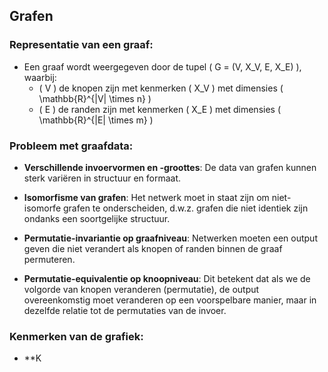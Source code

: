 ## Grafen

### Representatie van een graaf:

- Een graaf wordt weergegeven door de tupel \( G = (V, X_V, E, X_E) \), waarbij:
  - \( V \) de knopen zijn met kenmerken \( X_V \) met dimensies \( \mathbb{R}^{|V| \times n} \)
  - \( E \) de randen zijn met kenmerken \( X_E \) met dimensies \( \mathbb{R}^{|E| \times m} \)

### Probleem met graafdata:

- **Verschillende invoervormen en -groottes**: De data van grafen kunnen sterk variëren in structuur en formaat.
  
- **Isomorfisme van grafen**: Het netwerk moet in staat zijn om niet-isomorfe grafen te onderscheiden, d.w.z. grafen die niet identiek zijn ondanks een soortgelijke structuur.

- **Permutatie-invariantie op graafniveau**: Netwerken moeten een output geven die niet verandert als knopen of randen binnen de graaf permuteren.

- **Permutatie-equivalentie op knoopniveau**: Dit betekent dat als we de volgorde van knopen veranderen (permutatie), de output overeenkomstig moet veranderen op een voorspelbare manier, maar in dezelfde relatie tot de permutaties van de invoer.

### Kenmerken van de grafiek:

- **K